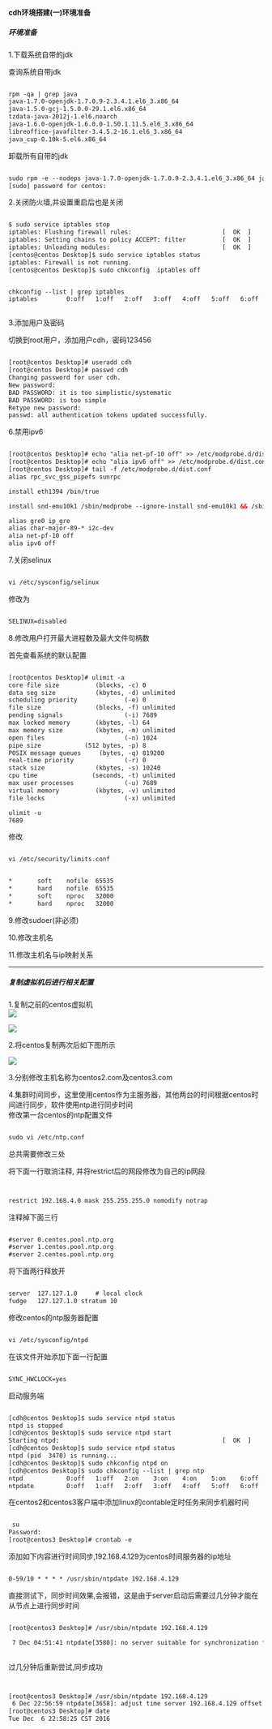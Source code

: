 #### cdh环境搭建(一)环境准备

##### 环境准备  	

1.下载系统自带的jdk 		

查询系统自带jdk		

```xml

rpm -qa | grep java
java-1.7.0-openjdk-1.7.0.9-2.3.4.1.el6_3.x86_64
java-1.5.0-gcj-1.5.0.0-29.1.el6.x86_64
tzdata-java-2012j-1.el6.noarch
java-1.6.0-openjdk-1.6.0.0-1.50.1.11.5.el6_3.x86_64
libreoffice-javafilter-3.4.5.2-16.1.el6_3.x86_64
java_cup-0.10k-5.el6.x86_64

```

卸载所有自带的jdk 		

```xml

sudo rpm -e --nodeps java-1.7.0-openjdk-1.7.0.9-2.3.4.1.el6_3.x86_64 java-1.5.0-gcj-1.5.0.0-29.1.el6.x86_64 tzdata-java-2012j-1.el6.noarch java-1.6.0-openjdk-1.6.0.0-1.50.1.11.5.el6_3.x86_64 libreoffice-javafilter-3.4.5.2-16.1.el6_3.x86_64 java_cup-0.10k-5.el6.x86_64
[sudo] password for centos: 

```

2.关闭防火墙,并设置重启后也是关闭   	 		

```xml

$ sudo service iptables stop
iptables: Flushing firewall rules:                         [  OK  ]
iptables: Setting chains to policy ACCEPT: filter          [  OK  ]
iptables: Unloading modules:                               [  OK  ]
[centos@centos Desktop]$ sudo service iptables status
iptables: Firewall is not running.
[centos@centos Desktop]$ sudo chkconfig  iptables off


chkconfig --list | grep iptables
iptables       	0:off	1:off	2:off	3:off	4:off	5:off	6:off



```

3.添加用户及密码 	

切换到root用户，添加用户cdh，密码123456  	

```xml

[root@centos Desktop]# useradd cdh
[root@centos Desktop]# passwd cdh
Changing password for user cdh.
New password: 
BAD PASSWORD: it is too simplistic/systematic
BAD PASSWORD: is too simple
Retype new password: 
passwd: all authentication tokens updated successfully.

```

6.禁用ipv6  	

```xml

[root@centos Desktop]# echo "alia net-pf-10 off" >> /etc/modprobe.d/dist.conf 
[root@centos Desktop]# echo "alia ipv6 off" >> /etc/modprobe.d/dist.conf 
[root@centos Desktop]# tail -f /etc/modprobe.d/dist.conf 
alias rpc_svc_gss_pipefs sunrpc

install eth1394 /bin/true

install snd-emu10k1 /sbin/modprobe --ignore-install snd-emu10k1 && /sbin/modprobe snd-emu10k1-synth

alias gre0 ip_gre
alias char-major-89-* i2c-dev
alia net-pf-10 off
alia ipv6 off


```

7.关闭selinux  

```xml

vi /etc/sysconfig/selinux

```

修改为   	

```xml

SELINUX=disabled

```

8.修改用户打开最大进程数及最大文件句柄数   	

首先查看系统的默认配置   	

```xml

[root@centos Desktop]# ulimit -a
core file size          (blocks, -c) 0
data seg size           (kbytes, -d) unlimited
scheduling priority             (-e) 0
file size               (blocks, -f) unlimited
pending signals                 (-i) 7689
max locked memory       (kbytes, -l) 64
max memory size         (kbytes, -m) unlimited
open files                      (-n) 1024
pipe size            (512 bytes, -p) 8
POSIX message queues     (bytes, -q) 819200
real-time priority              (-r) 0
stack size              (kbytes, -s) 10240
cpu time               (seconds, -t) unlimited
max user processes              (-u) 7689
virtual memory          (kbytes, -v) unlimited
file locks                      (-x) unlimited

ulimit -u
7689

```

修改  	

```xml

vi /etc/security/limits.conf

```

```xml

*       soft    nofile  65535
*       hard    nofile  65535
*       soft    nproc   32000
*       hard    nproc   32000


```
   		
9.修改sudoer(非必须)    

10.修改主机名    

11.修改主机名与ip映射关系 		


------

##### 复制虚拟机后进行相关配置 

1.复制之前的centos虚拟机		
![](../assets/2016/12/2016-12-06_20-06-26.png)

![](../assets/2016/12/2016-12-06_20-08-22_01.png)

2.将centos复制两次后如下图所示  	

![](../assets/2016/12/2016-12-06_20-10-34.png)

3.分别修改主机名称为centos2.com及centos3.com    

4.集群时间同步，这里使用centos作为主服务器，其他两台的时间根据centos时间进行同步，软件使用ntp进行同步时间	 
修改第一台centos的ntp配置文件  	

```xml

sudo vi /etc/ntp.conf 


```

总共需要修改三处  	

将下面一行取消注释, 并将restrict后的网段修改为自己的ip网段   		  	

```xml


restrict 192.168.4.0 mask 255.255.255.0 nomodify notrap


```

注释掉下面三行 		

```xml

#server 0.centos.pool.ntp.org
#server 1.centos.pool.ntp.org
#server 2.centos.pool.ntp.org

```


将下面两行释放开  		

```xml

server  127.127.1.0     # local clock
fudge   127.127.1.0 stratum 10


```  		

修改centos的ntp服务器配置  		

```xml

vi /etc/sysconfig/ntpd


```

在该文件开始添加下面一行配置  	

```xml

SYNC_HWCLOCK=yes

```

启动服务端  	

```xml

[cdh@centos Desktop]$ sudo service ntpd status
ntpd is stopped
[cdh@centos Desktop]$ sudo service ntpd start
Starting ntpd:                                             [  OK  ]
[cdh@centos Desktop]$ sudo service ntpd status
ntpd (pid  3470) is running...
[cdh@centos Desktop]$ sudo chkconfig ntpd on
[cdh@centos Desktop]$ sudo chkconfig --list | grep ntp
ntpd           	0:off	1:off	2:on	3:on	4:on	5:on	6:off
ntpdate        	0:off	1:off	2:off	3:off	4:off	5:off	6:off


```

在centos2和centos3客户端中添加linux的contable定时任务来同步机器时间  	
```xml

 su
Password: 
[root@centos3 Desktop]# crontab -e

```

添加如下内容进行时间同步,192.168.4.129为centos时间服务器的ip地址   	

```xml

0-59/10 * * * * /usr/sbin/ntpdate 192.168.4.129


```

直接测试下，同步时间效果,会报错，这是由于server启动后需要过几分钟才能在从节点上进行同步时间      		

```xml

[root@centos3 Desktop]# /usr/sbin/ntpdate 192.168.4.129

 7 Dec 04:51:41 ntpdate[3580]: no server suitable for synchronization found
 

```

过几分钟后重新尝试,同步成功  		

```xml


[root@centos3 Desktop]# /usr/sbin/ntpdate 192.168.4.129
 6 Dec 22:56:59 ntpdate[3658]: adjust time server 192.168.4.129 offset 0.001352 sec
[root@centos3 Desktop]# date
Tue Dec  6 22:58:25 CST 2016


```
